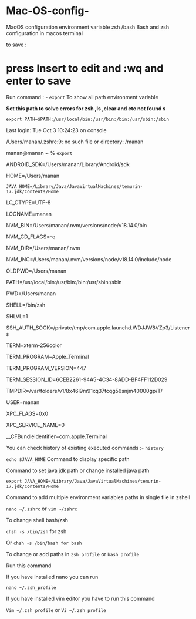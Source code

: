 # Mac-OS-config-
MacOS configuration environment variable zsh /bash
Bash and zsh configuration in macos terminal 


to save :
# press Insert to edit and :wq and enter to save


Run command : - ```export```  To show all path environment variable



**Set this path to solve errors for zsh ,ls ,clear and etc not found s**

```export PATH=$PATH:/usr/local/bin:/usr/bin:/bin:/usr/sbin:/sbin```




Last login: Tue Oct  3 10:24:23 on console

/Users/manan/.zshrc:9: no such file or directory: /manan

manan@manan ~ % ```export```

ANDROID_SDK=/Users/manan/Library/Android/sdk

HOME=/Users/manan

```JAVA_HOME=/Library/Java/JavaVirtualMachines/temurin-17.jdk/Contents/Home```

LC_CTYPE=UTF-8

LOGNAME=manan

NVM_BIN=/Users/manan/.nvm/versions/node/v18.14.0/bin

NVM_CD_FLAGS=-q

NVM_DIR=/Users/manan/.nvm

NVM_INC=/Users/manan/.nvm/versions/node/v18.14.0/include/node

OLDPWD=/Users/manan

PATH=/usr/local/bin:/usr/bin:/bin:/usr/sbin:/sbin

PWD=/Users/manan

SHELL=/bin/zsh

SHLVL=1

SSH_AUTH_SOCK=/private/tmp/com.apple.launchd.WDJJW8VZp3/Listeners

TERM=xterm-256color

TERM_PROGRAM=Apple_Terminal

TERM_PROGRAM_VERSION=447

TERM_SESSION_ID=6CEB2261-94A5-4C34-8ADD-BF4FF112D029

TMPDIR=/var/folders/v1/8x46l9m91xq37tcqg56snjm40000gp/T/

USER=manan

XPC_FLAGS=0x0

XPC_SERVICE_NAME=0

__CFBundleIdentifier=com.apple.Terminal





You can check history of existing executed commands :- ```history```





 ```echo $JAVA_HOME```    Command to display specific path



Command to set java jdk path or change installed java path

```export JAVA_HOME=/Library/Java/JavaVirtualMachines/temurin-17.jdk/Contents/Home```





Command to add multiple environment variables  paths in single file  in zshell

```nano ~/.zshrc``` or ```vim ~/zshrc```



To change shell bash/zsh 

```chsh -s /bin/zsh``` for zsh

Or  ```chsh -s /bin/bash for bash``` 




To change or add paths in  ```zsh_profile``` or ```bash_profile``` 

Run this command



If you have installed nano you can run 

```nano ~/.zsh_profile```  



If you have installed vim editor you have to run this command

```Vim ~/.zsh_profile```   or ```Vi ~/.zsh_profile```







